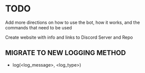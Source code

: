 # TODO

Add more directions on how to use the bot, how it works, and the commands that need to be used

Create website with info and links to Discord Server and Repo

## MIGRATE TO NEW LOGGING METHOD

- log(<log_message>, <log_type>)
